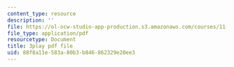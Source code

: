 ```yaml
---
content_type: resource
description: ''
file: https://ol-ocw-studio-app-production.s3.amazonaws.com/courses/11-601-introduction-to-environmental-policy-and-planning-fall-2016/88f8a11e583a80b3b846862329e20ee3_0ppkDQuiHkw.pdf
file_type: application/pdf
resourcetype: Document
title: 3play pdf file
uid: 88f8a11e-583a-80b3-b846-862329e20ee3
---
```

